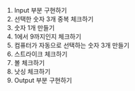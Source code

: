 1. Input 부분 구현하기
2. 선택한 숫자 3개 중복 체크하기
3. 숫자 1개 만들기
4. 1에서 9까지인지 체크하기
5. 컴퓨터가 자동으로 선택하는 숫자 3개 만들기
6. 스트라이크 체크하기
7. 볼 체크하기
8. 낫싱 체크하기
9. Output 부분 구현하기